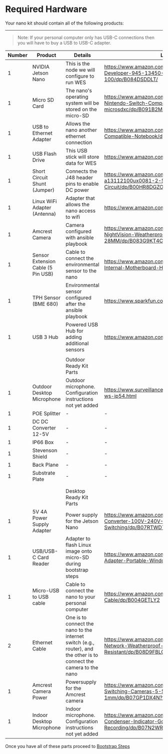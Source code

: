 # Required Hardware

Your nano kit should contain all of the following products:

---

>Note: If your personal computer only has USB-C connections then you will have to buy a USB to USB-C adapter. 

| Number | Product | Details | Link |
|-|-|-|-|
|1|NVIDIA Jetson Nano|This is the node we will configure to run WES|https://www.amazon.com/NVIDIA-Jetson-Nano-Developer-945-13450-0000-100/dp/B084DSDDLT/
|1|Micro SD Card|The nano's operating system will be stored on the micro-SD|https://www.amazon.com/Silicon-Power-Nintendo-Switch-Compatible-microsdxc/dp/B091B2MX9S/
|1|USB to Ethernet Adapter|Allows the nano another ethernet connection|https://www.amazon.com/uni-Ethernet-Internet-Compatible-Notebook/dp/B087QFQW6F
|1|USB Flash Drive|This USB stick will store data for WES|https://www.amazon.com/gp/product/B083ZS6ZR7
|1|Short Circuit Shunt (Jumper)|Connects the J48 header pins to enable DC power|https://www.amazon.com/Uxcell-a13112100ux0081-2-54mm-Standard-Circuit/dp/B00HR8DGZO/
|1|Linux WiFi Adapter (Antenna)|Adapter that allows the nano access to wifi| https://www.amazon.com/dp/B004AC0L4Y
|1|Amcrest Camera|Camera configured with ansible playbook|https://www.amazon.com/Amcrest-5-Megapixel-NightVision-Weatherproof-IP5M-T1179EW-28MM/dp/B083G9KT4C/
|1|Sensor Extension Cable (5 Pin USB)|Cable to connect the environmental sensor to the nano|https://www.amazon.com/StarTech-USBINT5PIN-Internal-Motherboard-Header/dp/B003HHROBG
|1|TPH Sensor (BME 680)|Environmental sensor configured after the ansible playbook|https://www.sparkfun.com/products/15743/
|1|USB 3 Hub|Powered USB Hub for adding additional sensors|https://www.amazon.com/dp/B07M91R8PN
| | | | |
| | |Outdoor Ready Kit Parts| |
|1|Outdoor Desktop Microphone|Outdoor microphone. Configuration instructions not yet added|https://www.surveillance-video.com/audio-ml1-ws-ip54.html
|1|POE Splitter|-|-|
|1|DC DC Converter 12-5V|-|-|
|1|IP66 Box|-|-|
|1|Stevenson Shield|-|-|
|1|Back Plane|-|-|
|1|Substrate Plate|-|-|
| | | | |
| | | | |
| | |Desktop Ready Kit Parts| |
|1|5V 4A Power Supply Adapter|Power supply for the Jetson Nano|https://www.amazon.com/COOLM-Adapter-Converter-100V-240V-Switching/dp/B07RTWD725/?th=1
|1|USB/USB-C Card Reader|Adapter to flash Linux image onto micro-SD during bootstrap steps|https://www.amazon.com/UGREEN-Reader-Adapter-Portable-Windows/dp/B07D1J88CF/
|1|Micro-USB to USB cable|Cable to connect the nano to your personal computer|https://www.amazon.com/Micro-USB-to-Cable/dp/B004GETLY2
|2|Ethernet Cable|One is to connect the nano to the internet switch (e.g., router), and the other is to connect the camera to the nano|https://www.amazon.com/Ethernet-2000Mhz-Network-Weatherproof-Resistant/dp/B08D9FBLQG/
|1|Amcrest Camera Power|Powersupply for the Amcrest camera|https://www.amazon.com/100-240V-Adapter-Switching-Cameras-5-5mmx2-1mm/dp/B07GP1DX4N?th=1
|1|Indoor Desktop Microphone|Indoor microphone. Configuration instructions not yet added|https://www.amazon.com/Microphone-Condenser-Indicator-Gooseneck-Recording/dp/B07N2WRHMY/








Once you have all of these parts proceed to [Bootstrap Steps](./setup-guides/bootstrap.md)
